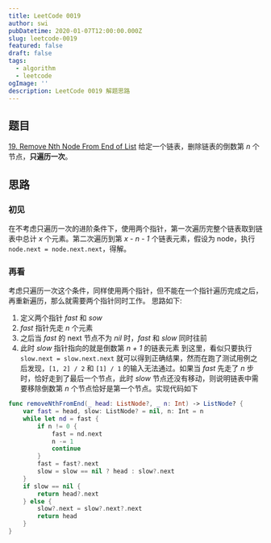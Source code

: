 ```yaml
---
title: LeetCode 0019
author: swi
pubDatetime: 2020-01-07T12:00:00.000Z
slug: leetcode-0019
featured: false
draft: false
tags:
  - algorithm
  - leetcode
ogImage: ''
description: LeetCode 0019 解题思路
---
```


## 题目

[19. Remove Nth Node From End of List](https://leetcode-cn.com/problems/remove-nth-node-from-end-of-list/)
给定一个链表，删除链表的倒数第 _n_ 个节点，**只遍历一次**。

## 思路

### 初见

在不考虑只遍历一次的进阶条件下，使用两个指针，第一次遍历完整个链表取到链表中总计 _x_ 个元素。第二次遍历到第 _x - n - 1_ 个链表元素，假设为 node，执行 `node.next = node.next.next`，得解。

### 再看

考虑只遍历一次这个条件，同样使用两个指针，但不能在一个指针遍历完成之后，再重新遍历，那么就需要两个指针同时工作。
思路如下:

1. 定义两个指针 _fast_ 和 _sow_
2. _fast_ 指针先走 _n_ 个元素
3. 之后当 _fast_ 的 next 节点不为 _nil_ 时，_fast_ 和 _slow_ 同时往前
4. 此时 _slow_ 指针指向的就是倒数第 _n + 1_ 的链表元素
   到这里，看似只要执行 `slow.next = slow.next.next` 就可以得到正确结果，然而在跑了测试用例之后发现，`[1, 2] / 2` 和 `[1] / 1` 的输入无法通过。如果当 _fast_ 先走了 _n_ 步时，恰好走到了最后一个节点，此时 _slow_ 节点还没有移动，则说明链表中需要移除倒数第 _n_ 个节点恰好是第一个节点。实现代码如下

```swift
func removeNthFromEnd(_ head: ListNode?, _ n: Int) -> ListNode? {
    var fast = head, slow: ListNode? = nil, n: Int = n
    while let nd = fast {
        if n != 0 {
            fast = nd.next
            n -= 1
            continue
        }
        fast = fast?.next
        slow = slow == nil ? head : slow?.next
    }
    if slow == nil {
        return head?.next
    } else {
        slow?.next = slow?.next?.next
        return head
    }
}
```
